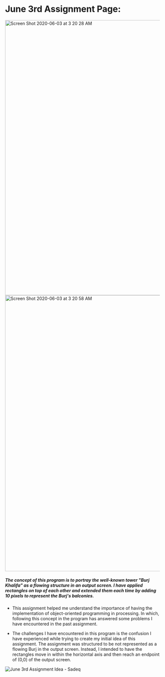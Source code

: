 # June 3rd Assignment Page:

<img width="892" alt="Screen Shot 2020-06-03 at 3 20 28 AM" src="https://user-images.githubusercontent.com/60816393/83579061-4cecbb80-a549-11ea-8379-10bee8faeceb.png">
<img width="895" alt="Screen Shot 2020-06-03 at 3 20 58 AM" src="https://user-images.githubusercontent.com/60816393/83579063-4d855200-a549-11ea-9f13-935d33f444f1.png">

##### The concept of this program is to portray the well-known tower "Burj Khalifa" as a flowing structure in an output screen. I have applied rectangles on top of each other and extended them each time by adding 10 pixels to represent the Burj's balconies.

- This assignment helped me understand the importance of having the implementation of object-oriented programming in processing. In which, following this concept in the program has answered some problems I have encountered in the past assignment.

- The challenges I have encountered in this program is the confusion I have experienced while trying to create my initial idea of this assignment. The assignment was structured to be not represented as a flowing Burj in the output screen. Instead, I intended to have the rectangles move in within the horizontal axis and then reach an endpoint of (0,0) of the output screen. 

![June 3rd Assignment Idea - Sadeq](https://user-images.githubusercontent.com/60816393/83612738-dc1ec100-a593-11ea-9608-9265d1092f07.jpeg)
